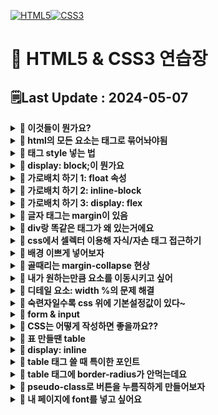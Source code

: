 [![HTML5](https://img.shields.io/badge/HTML5-E34F26?style=for-the-badge&logo=html5&logoColor=white)![CSS3](https://img.shields.io/badge/css3-%231572B6.svg?style=for-the-badge&logo=css3&logoColor=white)](https://github.com/MinSungJe/FrontEnd_Prac)
# 📝 HTML5 & CSS3 연습장
## 🗒️Last Update : 2024-05-07
<details>
<summary><b>🤔 이것들이 뭔가요?</b></summary>

- HTML5
    - 모든 페이지의 기본적인 틀과 내용을 작성하는 언어
    - div로 대표되는 박스로 생각하면 구조 이해가 편할거임
- CSS3
    - HTML5 속 특정 class를 꾸미는 style을 저장하는 언어
    - <code>&lt;link rel="stylesheet" href="main.css"&gt;</code>로 연결

</details>

<details>
<summary><b>🤔 html의 모든 요소는 태그로 묶어놔야됨</b></summary>

- 모든 요소는 태그로 열고 태그로 닫아서 사용함
- h1~h6, p, button, a, img, ul, ol, li 등의 태그가 있음

</details>

<details>
<summary><b>🤔 태그 style 넣는 법</b></summary>

- 태그에다가 style 속성을 넣어도 되고
- 셀렉터로 선택해서 css로 style을 넣어도 됨
- 이렇게 사용할려면 css 연결 필수
- 스타일이 겹치는 상황이면 우선순위가 적용됨: tag -> class(.) -> id(#) -> style 속성 직접넣기
- 일부 스타일은 자동으로 부모 -> 자식으로 inherit 됨

</details>

<details>
<summary><b>🤔 display: block;이 뭔가요</b></summary>

- 가로행을 전부다 차지하도록 하는 스타일 속성
- p, div 등의 태그는 기본적으로 가지고 있음

</details>

<details>
<summary><b>🤔 가로배치 하기 1: float 속성</b></summary>

- <code>float: left;</code> : 붕 띄워서 왼쪽 정렬
- <code>float: right;</code> : 붕 띄워서 오른쪽 정렬
- 이 속성을 사용하면 다음 요소들이 붕 띄워진 요소들 뒤로 이동하게 됨
- 그래서 다음에 오는 요소에 clear: both;를 넣은 태그를 넣어둬야 함 -> float로 발생하는 이상한 현상 해결(float: left는 clear: left로 해결하는 식)
- 공중에 떠 있어서 띄워져 있는 요소 밑으로 margin이 적용되는 등의 문제가 발생하니 ❗<b>가상의 <code>clear: both</code> div박스를 활용</b>해보자

</details>

<details>
<summary><b>🤔 가로배치 하기 2: inline-block</b></summary>

- 가로로 두게 하고 싶다면 <code>display: inline-block</code>을 넣으면 됨
- inline-block: 어울림, 다른거랑 같이 있도록 display 속성을 설정가능
- 주의할 점은 둘 사이에 뭔가를 넣으면 그만큼 간격이 존재한다는 점(공백 제거)
- 사이에 주석기호를 써서 코드를 보기 좋게 바꿀 수 있음
- 혹은 부모에다가 font-size: 0px로 줘서 중간에 있는 요소들이 뭐가 있던간에 크기를 0으로 만들 수 있음
- 심지어 박스 안에다가 뭐 넣어도 틀어짐 -> <code>vertical-align: top;</code>으로 설정해서 해결
    - 그 이유는 글자의 baseline 위쪽에 박스를 채우려하기 때문 -> 마치 박스를 글자처럼 봐버림
- ❗<b>정리: <code>display: inline-block</code>은 자기 크기만큼 자리차지함</b>
    - 공백 제거 필요
    - 주변에 글이 있으면 가끔 이상해짐

</details>

<details>
<summary><b>🤔 가로배치 하기 3: display: flex</b></summary>

- <b>박스들을 감싸는 부모 요소에게 <code>display: flex;</code> 넣으면 배치 끝</b>
- flex 특징
    - table 폭하고 비슷하게 동작: width를 설정하면 무조건 그 크기대로 맞추는게 아니라 맞추려고 "노력"함
    - width 크면 밑으로 보내고 싶을 때는 <code>flex-wrap: wrap;</code> 사용
    - ❗<b>정렬은 justify-content 속성 사용</b>
    - ❗<b>flex 이용 시 세로 배치: <code>flex-direction: row/column;</code> 사용</b>
    - ❗<b>flex 이용 시 상하정렬: align-items 속성 사용</b>
    - ❗<b>특정 박스만 크기를 키우고 싶을 때 배수 적용 가능!!: <code>flex-grow: 숫자;</code></b>
</details>

<details>
<summary><b>🤔 글자 태그는 margin이 있음</b></summary>

- h4, p 등의 글자를 보여주는 태그는 기본 margin이 있음!!
- 기본 margin을 조절해서 사이의 간격을 조절해보자

</details>

<details>
<summary><b>🤔 div랑 똑같은 태그가 왜 있는거에요</b></summary>

- 태그를 살펴보면 div랑 똑같은 기능의 태그가 있음
- nav, footer, section 등.. : 페이지의 구조를 구분하고 더 명확히 하기 위해 사용
- ❗<b>이 구분을 잘 사용한 페이지를 시멘틱하다고 표현한다!!</b>

</details>

<details>
<summary><b>🤔 css에서 셀렉터 이용해 자식/자손 태그 접근하기</b></summary>

- 셀렉터1 셀렉터2: 셀렉터1 안의 모든 셀렉터2에 접근
- 셀렉터1 > 셀렉터2: 셀렉터1 안의 <b>직계자식</b> 셀렉터2에 접근
- 셀렉터1, 셀렉터2: 셀렉터1, 셀렉터2에 둘다 접근(중복 선택 가능)
- (참고) 태그에 class 2개 이상 부여하려면 <code>class="이름1 이름2"</code> 이런식으로 넣으면 됨
- (참고2) 속성값으로 접근할 요소를 고르고 싶다면 <code>셀렉터[속성=속성값]</code> 이런 식으로 입력
- (참고3) 셀렉터1:nth-child(숫자): {숫자}번째 셀렉터1을 선택함
    - 여기서 숫자 말고 even, odd 넣어서 짝수홀수 할 수도 있고 3n+0 이런 식으로 넣어서 3의 배수만 스타일을 줄 수도 있음

</details>

<details>
<summary><b>🤔 배경 이쁘게 넣어보자</b></summary>

- 배경을 이미지로 넣고싶다면 background-image 속성 사용
- 배경이 너무 크다면 background-size 속성 사용
- 이미지는 기본적으로 너무 크다면 반복함 -> background-repeat 속성 사용
- 박스크기에 비해 이미지가 너무 작다면 background-size 속성으로 cover나 contain 지정
- cover를 준 경우 배경의 위치가 마음에 안들 수 있음(왼쪽부터 배경이 채워짐)
    - background-position 속성으로 left/center/right 지정
- background-attachment 같은 속성도 있음
- filter 속성으로 그림에 여러가지 보정(채도, 밝기조정 등)을 입힐 수 있음
- background-image 속성에 url()을 여러 개 지정하면 배경이 겹치게 할 수 있음

</details>

<details>
<summary><b>🤔 골때리는 margin-collapse 현상</b></summary>

- ❗<b>박스 2개의 테두리가 겹치면 margin도 합쳐짐!!! -> margin-collapse</b>
    - 위로 둘이 겹치든, 위아래로 둘이 겹치든 큰걸 우선적으로 적용함
- 해결방법 : 테두리를 안붙게 하면 됨
    - 예를 들어 부모태그에 padding을 넣는다던가 하는 식으로 해결
    
</details>

<details>
<summary><b>🤔 내가 원하는만큼 요소를 이동시키고 싶어</b></summary>

- 내가 원하는 만큼 요소를 이동시키고 싶다면
    - margin을 그만큼 줘서 밑으로 내리던가
    - position 속성을 부여하고 좌표이동을 시키면 됨
- position 부여하면
    - 내 기준점 설정하고 좌표 이동 가능(top, bottom, left, right)
    - 공중에 뜸
- <code>position: relative;</code>: 내 원래 위치를 기준으로 이동하세요~
- <code>position: static;</code>: 좌표이동하지 말아주세요
- <code>position: fixed;</code>: 현재 화면(viewport)이 기준
- <code>position: absolute;</code>: 내 부모 태그 중 position:relative;를 가진 부모 기준

</details>

<details>
<summary><b>🤔 디테일 요소: width %의 문제 해결</b></summary>

- width %를 주면 부모 태그의 %만큼의 크기를 갖게됨
- 문제: PC에서 너무 큼 -> max-width 사용으로 제한주기
- max-width 사용 시(혹은 width) 주의 점: width는 실제 너비가 아니라 content 영역의 너비를 의미함
- ❗<b>해결책: padding과 border를 전부 포함한 것을 width로 설정하라고 명령을 줄 수 있음</b>
    - <code>box-sizing: border-box;</code>
    - 참고로 원래 default는 <code>box-sizing: content-box</code>

</details>

<details>
<summary><b>🤔 숙련자일수록 css 위에 기본설정값이 있다~</b></summary>

- 숙련자들은 CSS 파일 맨 위에 호환성 이슈 해결책부터 첨부하는 경우가 있음
- 이걸 <b>normalize</b>라고 함
- 검색 키워드: normalize.css

</details>

<details>
<summary><b>🤔 form & input</b></summary>

- 사용자의 입력을 받는 태그: form태그 안에 input태그를 넣음
- form태그 속성
    - action = "경로"
    - method = "get", "post"
- input태그 속성
    - type = "text", "checkbox", "submit" 등 input태그 종류
    - value = "미리 채워진 값"
    - placeholder = "배경 글자"
    - name = "인풋 이름"
- input태그의 설명을 쓰기 위해 label 태그를 주로 활용함
    - for = "아이디" 적고 input태그에 id = "아이디" 넣어서 활용
- form태그 안에 input말고도 여러 태그를 넣을 수 있음
    - textarea
    - select태그 안에 option태그들 넣기: 옵션박스
    - button type="submit"

</details>

<details>
<summary><b>🤔 CSS는 어떻게 작성하면 좋을까요??</b></summary>

- 재사용가능하게 class를 만들어보자
    - ex) w-50, w-100 등..
- ❗<b>Object Oriented CSS</b> : 뼈대용 class, 살점용 class를 각각 제작해보자
    - ex1) btn 뼈대 class는 따로 만들고, bg-red / bg-blue
    - ex2) Utility class: f-small, f-mid, f-lg
    - 장점: css양이 줄어들고 유지보수가 편리해짐

</details>

<details>
<summary><b>🤔 표 만들땐 table</b></summary>

- ❗<b>가로 행을 먼저 그리고(tr) 세로 열을 그리면 된다(td)</b>
- 제목용 세로열 만들땐 tr 대신 th
- 제목 행(tr)은 thead에, 일반 행(tr)은 tbody에 넣으면 좋음
- table은 기본적으로 틈이 존재
    - 없애려면 <code>border-collapse: collapse</code>
- 셀 안의 요소 상하정렬: <code>vertical-align: top/bottom/middle</code>
- (참고) 일반 div태그를 이용해 표를 만들 수 있음
    - display: table / display: tabel-row / display: table-cell
</details>

<details>
<summary><b>🤔 display: inline</b></summary>

- ❗<b>항상 옆으로 채워지는 폭과 너비가 없는 요소들</b>
- inline/inline-block 요소 간의 세로 정렬할 때는 vertical-align을 쓸 수 있음
</details>

<details>
<summary><b>🤔 table 태그 쓸 때 특이한 포인트</b></summary>

- 테두리 색상을 밑에만 넣고 싶다면 border-bottom 쓰면 됨
- 셀 블록마다 width를 설정해 줄 수 있음
    - 이 때 하나의 td에 width를 줘도 그 열의 전체 width가 변함
- td 여러개를 합치고 싶다면 colspan 사용 / tr은 rowspan
</details>

<details>
<summary><b>🤔 table 태그에 border-radius가 안먹는데요</b></summary>

- border-collapse 속성을 적용해서 둘이 충돌이 일어나 안먹는 경우임
- 해결방법
    - border-spacing: 0; 사용
        ```css
        table {
        border-collapse : collapse;
        border-spacing : 0;
        }

        (왼쪽위에있는 td) {
        border-top-left-radius : 5px;
        }
        ```
    - 테두리를 가짜로 만들어내는 편법
        ```css
        table {
        border-collapse : collapse;
        border-radius : 7px;
        border-style : hidden;
        box-shadow : 0 0 0 1px #666;
        }
        ```
</details>

<details>
<summary><b>🤔 pseudo-class로 버튼을 누름직하게 만들어보자</b></summary>

- 버튼태그에서 pseudo-class를 이용해 디자인이 가능함
    - cursor 속성: 마우스 갖다댔을 때 마우스의 변화 설정
    - 버튼:hover 셀렉터: 마우스 갖다댔을 때 버튼의 변화 설정하는 pseudo-class
    - 버튼:active 셀렉터: 마우스를 클릭했을 때 버튼의 변화 설정하는 pseudo-class
    - 버튼:focus 셀렉터: 버튼이 focus 됐을 때 버튼의 변화 설정하는 pseudo-class
    - pseudo-class 넣을 땐 순서가 중요함: hover -> focus -> active (hofa)
- a태그에서도 쓰임
    - text-decoration 속성: 링크 꾸미는 요소 설정(none, underline 등)
    - a:link 셀렉터: 방문 전 링크 스타일링
    - a:visited 셀렉터: 방문 후 링크 스타일링
</details>

<details>
<summary><b>🤔 내 페이지에 font를 넣고 싶어요</b></summary>

- 커스텀 폰트 넣는법:
    - css 파일로 가서 내가 준비한 폰트파일을 등록
        ```css
        @font-face {
        font-family: '작명';
        src: url(경로~~~);
        }
        ```
    - 이후 적용할 셀렉터에서 <code>box-sizing: '작명';</code>
- 한글폰트 사이즈는 너무 큼: 1~2개만 쓰자
- 혹은 ttf말고 woff쓰자 -> 웹에서 사용하기 위해 용량을 줄인 폰트임
- font-weight 속성: 폰트의 굵기를 줄 수 있는데 그냥 주면 안이쁨 -> 굵은 폰트를 따로 등록해야됨
- 폰트파일을 호스팅해주는 Google Fonts를 사용해도 됨
- 폰트를 부드럽게 처리하는 안티앨리어싱 해보려면 -> 폰트를 매우조금 돌려주면 됨
    - <code>transform: rotate(0.03deg);</code>
</details>